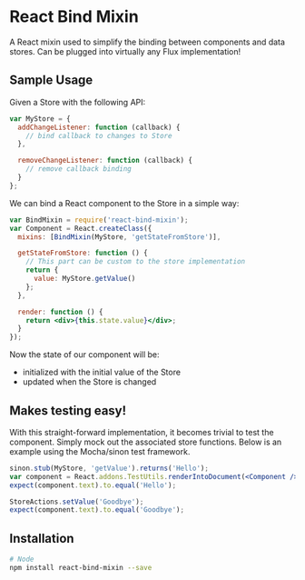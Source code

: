 # React Bind Mixin

A React mixin used to simplify the binding between components and data stores.
Can be plugged into virtually any Flux implementation!

## Sample Usage
Given a Store with the following API:
```js
var MyStore = {
  addChangeListener: function (callback) {
    // bind callback to changes to Store
  },

  removeChangeListener: function (callback) {
    // remove callback binding
  }
};
```
We can bind a React component to the Store in a simple way:
```jsx
var BindMixin = require('react-bind-mixin');
var Component = React.createClass({
  mixins: [BindMixin(MyStore, 'getStateFromStore')],

  getStateFromStore: function () {
    // This part can be custom to the store implementation
    return {
      value: MyStore.getValue()
    };
  },

  render: function () {
    return <div>{this.state.value}</div>;
  }
});
```

Now the state of our component will be:
* initialized with the initial value of the Store
* updated when the Store is changed

## Makes testing easy!

With this straight-forward implementation, it becomes trivial to test the
component.  Simply mock out the associated store functions.  Below is an
example using the Mocha/sinon test framework.

```jsx
sinon.stub(MyStore, 'getValue').returns('Hello');
var component = React.addons.TestUtils.renderIntoDocument(<Component />);
expect(component.text).to.equal('Hello');

StoreActions.setValue('Goodbye');
expect(component.text).to.equal('Goodbye');
```

## Installation
```bash
# Node
npm install react-bind-mixin --save
```
